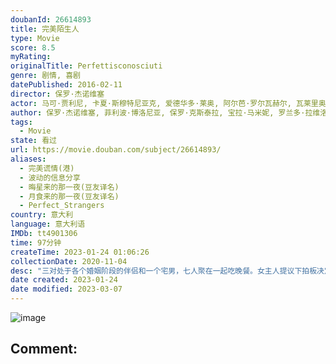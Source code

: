 ```yaml
---
doubanId: 26614893
title: 完美陌生人
type: Movie
score: 8.5
myRating: 
originalTitle: Perfettisconosciuti
genre: 剧情, 喜剧
datePublished: 2016-02-11
director: 保罗·杰诺维塞
actor: 马可·贾利尼, 卡夏·斯穆特尼亚克, 爱德华多·莱奥, 阿尔芭·罗尔瓦赫尔, 瓦莱里奥·马斯坦德雷亚, 安娜·福列塔, 朱塞佩·巴蒂斯通, 贝内黛塔·波尔卡罗利, 伊丽莎白·德·帕罗奥
author: 保罗·杰诺维塞, 菲利波·博洛尼亚, 保罗·克斯泰拉, 宝拉·马米妮, 罗兰多·拉维洛
tags:
  - Movie
state: 看过
url: https://movie.douban.com/subject/26614893/
aliases:
  - 完美谎情(港)
  - 波动的信息分享
  - 晦星来的那一夜(豆友译名)
  - 月食来的那一夜(豆友译名)
  - Perfect_Strangers
country: 意大利
language: 意大利语
IMDb: tt4901306
time: 97分钟
createTime: 2023-01-24 01:06:26
collectionDate: 2020-11-04
desc: "三对处于各个婚姻阶段的伴侣和一个宅男，七人聚在一起吃晚餐。女主人提议下拍板决定当夜所有人分享每一个电话、每一条短信、邮件的内容,由此许多秘密开始不再是秘密，他们之间的关系也开始发生波动。无数疮痍在这场..."
date created: 2023-01-24
date modified: 2023-03-07
---
```


![image](p2522331945.jpg)

Comment:
---
